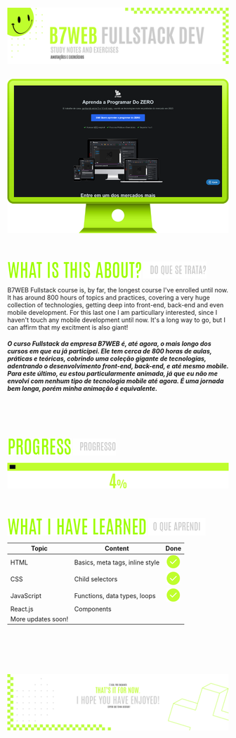 ![A pretty README header](assets/Readme-Header.png)
<br />
<br />

![Course](./assets/Readme-Mockup.png)

<br />
<br />

![What is this about?](assets/Readme-What-is-this.png) ![Do que se trata?](./assets/Readme-Do-que-se-trata.png/)

B7WEB Fullstack course is, by far, the longest course I've enrolled until now. It has around 800 hours of topics and practices, covering a very huge collection of technologies, getting deep into front-end, back-end and even mobile development. For this last one I am particullary interested, since I haven't touch any mobile development until now. It's a long way to go, but I can affirm that my excitment is also giant!
##### O curso Fullstack da empresa B7WEB é, até agora, o mais longo dos cursos em que eu já participei. Ele tem cerca de 800 horas de aulas, práticas e teóricas, cobrindo uma coleção gigante de tecnologias, adentrando o desenvolvimento front-end, back-end, e até mesmo mobile. Para este último, eu estou particularmente animada, já que eu não me envolvi com nenhum tipo de tecnologia mobile até agora. É uma jornada bem longa, porém minha animação é equivalente.

<br />
<br />
<br />
<br />

![Progress](assets/Readme-Progress.png) ![Progresso](./assets/Readme-Progresso.png)

![Progress bar](assets/Readme-ProgressBar.png)
<br />
<br />
<br />
<br />

![What I have learned](./assets/Readme-What-I-have-learned.png) ![O que aprendi](./assets/Readme-O-que-aprendi.png)

|  Topic       |  Content        |  Done        |
| ------------------ | ------------------ | :--------------------------------------------: |
|  HTML      | Basics, meta tags, inline style | ![Done](./assets/Readme-Done.png) |
|  CSS      | Child selectors | ![Done](./assets/Readme-Done.png) |
|  JavaScript      | Functions, data types, loops | ![Done](./assets/Readme-Done.png) |
|  React.js      | Components |  |
|  More updates soon!      |   |


<br />
<br />
<br />
<br />
<br />


![A pretty README footer](assets/Readme-Footer.png)
